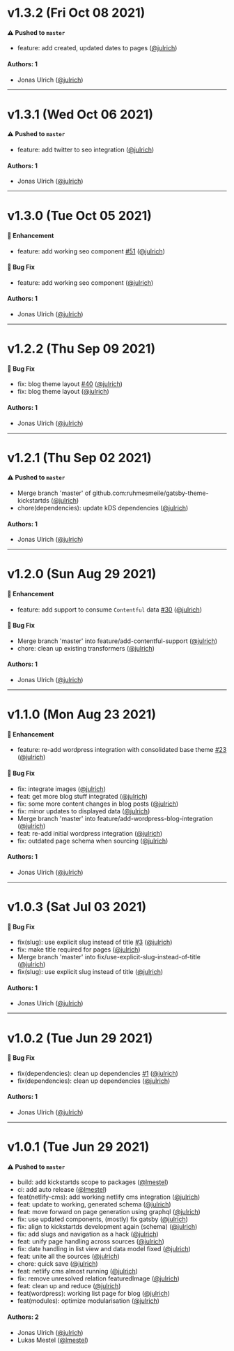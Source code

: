 # v1.3.2 (Fri Oct 08 2021)

#### ⚠️ Pushed to `master`

- feature: add created, updated dates to pages ([@julrich](https://github.com/julrich))

#### Authors: 1

- Jonas Ulrich ([@julrich](https://github.com/julrich))

---

# v1.3.1 (Wed Oct 06 2021)

#### ⚠️ Pushed to `master`

- feature: add twitter to seo integration ([@julrich](https://github.com/julrich))

#### Authors: 1

- Jonas Ulrich ([@julrich](https://github.com/julrich))

---

# v1.3.0 (Tue Oct 05 2021)

#### 🚀 Enhancement

- feature: add working seo component [#51](https://github.com/kickstartDS/gatsby-theme-kickstartDS/pull/51) ([@julrich](https://github.com/julrich))

#### 🐛 Bug Fix

- feature: add working seo component ([@julrich](https://github.com/julrich))

#### Authors: 1

- Jonas Ulrich ([@julrich](https://github.com/julrich))

---

# v1.2.2 (Thu Sep 09 2021)

#### 🐛 Bug Fix

- fix: blog theme layout [#40](https://github.com/kickstartDS/gatsby-theme-kickstartDS/pull/40) ([@julrich](https://github.com/julrich))
- fix: blog theme layout ([@julrich](https://github.com/julrich))

#### Authors: 1

- Jonas Ulrich ([@julrich](https://github.com/julrich))

---

# v1.2.1 (Thu Sep 02 2021)

#### ⚠️ Pushed to `master`

- Merge branch 'master' of github.com:ruhmesmeile/gatsby-theme-kickstartds ([@julrich](https://github.com/julrich))
- chore(dependencies): update kDS dependencies ([@julrich](https://github.com/julrich))

#### Authors: 1

- Jonas Ulrich ([@julrich](https://github.com/julrich))

---

# v1.2.0 (Sun Aug 29 2021)

#### 🚀 Enhancement

- feature: add support to consume `Contentful` data [#30](https://github.com/kickstartDS/gatsby-theme-kickstartDS/pull/30) ([@julrich](https://github.com/julrich))

#### 🐛 Bug Fix

- Merge branch 'master' into feature/add-contentful-support ([@julrich](https://github.com/julrich))
- chore: clean up existing transformers ([@julrich](https://github.com/julrich))

#### Authors: 1

- Jonas Ulrich ([@julrich](https://github.com/julrich))

---

# v1.1.0 (Mon Aug 23 2021)

#### 🚀 Enhancement

- feature: re-add wordpress integration with consolidated base theme [#23](https://github.com/kickstartDS/gatsby-theme-kickstartDS/pull/23) ([@julrich](https://github.com/julrich))

#### 🐛 Bug Fix

- fix: integrate images ([@julrich](https://github.com/julrich))
- feat: get more blog stuff integrated ([@julrich](https://github.com/julrich))
- fix: some more content changes in blog posts ([@julrich](https://github.com/julrich))
- fix: minor updates to displayed data ([@julrich](https://github.com/julrich))
- Merge branch 'master' into feature/add-wordpress-blog-integration ([@julrich](https://github.com/julrich))
- feat: re-add initial wordpress integration ([@julrich](https://github.com/julrich))
- fix: outdated page schema when sourcing ([@julrich](https://github.com/julrich))

#### Authors: 1

- Jonas Ulrich ([@julrich](https://github.com/julrich))

---

# v1.0.3 (Sat Jul 03 2021)

#### 🐛 Bug Fix

- fix(slug): use explicit slug instead of title [#3](https://github.com/kickstartDS/gatsby-theme-kickstartDS/pull/3) ([@julrich](https://github.com/julrich))
- fix: make title required for pages ([@julrich](https://github.com/julrich))
- Merge branch 'master' into fix/use-explicit-slug-instead-of-title ([@julrich](https://github.com/julrich))
- fix(slug): use explicit slug instead of title ([@julrich](https://github.com/julrich))

#### Authors: 1

- Jonas Ulrich ([@julrich](https://github.com/julrich))

---

# v1.0.2 (Tue Jun 29 2021)

#### 🐛 Bug Fix

- fix(dependencies): clean up dependencies [#1](https://github.com/kickstartDS/gatsby-theme-kickstartDS/pull/1) ([@julrich](https://github.com/julrich))
- fix(dependencies): clean up dependencies ([@julrich](https://github.com/julrich))

#### Authors: 1

- Jonas Ulrich ([@julrich](https://github.com/julrich))

---

# v1.0.1 (Tue Jun 29 2021)

#### ⚠️ Pushed to `master`

- build: add kickstartds scope to packages ([@lmestel](https://github.com/lmestel))
- ci: add auto release ([@lmestel](https://github.com/lmestel))
- feat(netlify-cms): add working netlify cms integration ([@julrich](https://github.com/julrich))
- feat: update to working, generated schema ([@julrich](https://github.com/julrich))
- feat: move forward on page generation using graphql ([@julrich](https://github.com/julrich))
- fix: use updated components, (mostly) fix gatsby ([@julrich](https://github.com/julrich))
- fix: align to kickstartds development again (schema) ([@julrich](https://github.com/julrich))
- fix: add slugs and navigation as a hack ([@julrich](https://github.com/julrich))
- feat: unify page handling across sources ([@julrich](https://github.com/julrich))
- fix: date handling in list view and data model fixed ([@julrich](https://github.com/julrich))
- feat: unite all the sources ([@julrich](https://github.com/julrich))
- chore: quick save ([@julrich](https://github.com/julrich))
- feat: netlify cms almost running ([@julrich](https://github.com/julrich))
- fix: remove unresolved relation featuredImage ([@julrich](https://github.com/julrich))
- feat: clean up and reduce ([@julrich](https://github.com/julrich))
- feat(wordpress): working list page for blog ([@julrich](https://github.com/julrich))
- feat(modules): optimize modularisation ([@julrich](https://github.com/julrich))

#### Authors: 2

- Jonas Ulrich ([@julrich](https://github.com/julrich))
- Lukas Mestel ([@lmestel](https://github.com/lmestel))
